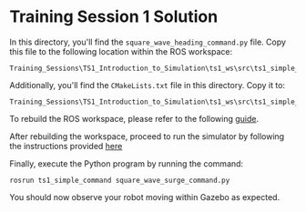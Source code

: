 # Training Session 1 Solution

In this directory, you'll find the `square_wave_heading_command.py` file. Copy this file to the following location within the ROS workspace:

```
Training_Sessions\TS1_Introduction_to_Simulation\ts1_ws\src\ts1_simple_command\src
```

Additionally, you'll find the `CMakeLists.txt` file in this directory. Copy it to:

```
Training_Sessions\TS1_Introduction_to_Simulation\ts1_ws\src\ts1_simple_command
```

To rebuild the ROS workspace, please refer to the following [guide](../../TS1_Introduction_to_Simulation/Readme.md#build-the-project).

After rebuilding the workspace, proceed to run the simulator by following the instructions provided [here](../../TS1_Introduction_to_Simulation/Readme.md#exercise-1-starting-simulation)

Finally, execute the Python program by running the command:

```
rosrun ts1_simple_command square_wave_surge_command.py
```

You should now observe your robot moving within Gazebo as expected.